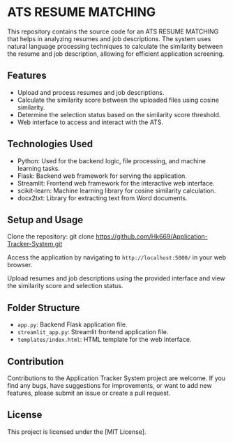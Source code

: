 # ATS RESUME MATCHING


This repository contains the source code for an ATS RESUME MATCHING that helps in analyzing resumes and job descriptions. The system uses natural language processing techniques to calculate the similarity between the resume and job description, allowing for efficient application screening.

## Features

- Upload and process resumes and job descriptions.
- Calculate the similarity score between the uploaded files using cosine similarity.
- Determine the selection status based on the similarity score threshold.
- Web interface to access and interact with the ATS.

## Technologies Used

- Python: Used for the backend logic, file processing, and machine learning tasks.
- Flask: Backend web framework for serving the application.
- Streamlit: Frontend web framework for the interactive web interface.
- scikit-learn: Machine learning library for cosine similarity calculation.
- docx2txt: Library for extracting text from Word documents.

## Setup and Usage

Clone the repository:  git clone https://github.com/Hk669/Application-Tracker-System.git

Access the application by navigating to `http://localhost:5000/` in your web browser.

Upload resumes and job descriptions using the provided interface and view the similarity score and selection status.

## Folder Structure

- `app.py`: Backend Flask application file.
- `streamlit_app.py`: Streamlit frontend application file.
- `templates/index.html`: HTML template for the web interface.
  
## Contribution

Contributions to the Application Tracker System project are welcome. If you find any bugs, have suggestions for improvements, or want to add new features, please submit an issue or create a pull request.

## License

This project is licensed under the [MIT License].

